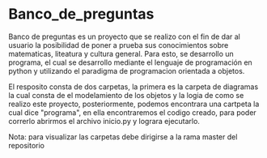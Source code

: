 # Banco_de_preguntas
Banco de preguntas es un proyecto que se realizo con el fin de dar  al usuario la posibilidad de poner a prueba sus conocimientos sobre matematicas, liteatura y cultura general. Para esto, se desarrollo un programa, el cual se desarrollo mediante el lenguaje de programación en python y utilizando el paradigma de programacion orientada a objetos.


El resposito consta de dos carpetas, la primera es  la carpeta de diagramas la cual consta de el modelamiento de los objetos y la logia de como se realizo este  proyecto, posteriormente, podemos encontrara una cartpeta la cual dice "programa", en ella encontraremos el codigo creado, para poder correrlo abrirmos el archivo  inicio.py y lograra ejecutarlo.


Nota: para visualizar las carpetas debe dirigirse a la rama master del repositorio
